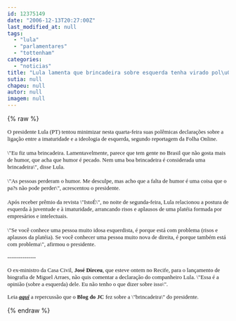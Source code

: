 ```yaml
---
id: 12375149
date: "2006-12-13T20:27:00Z"
last_modified_at: null
tags:
  - "lula"
  - "parlamentares"
  - "tottenham"
categories:
  - "noticias"
title: "Lula lamenta que brincadeira sobre esquerda tenha virado pol\u00eamica "
sutia: null
chapeu: null
autor: null
imagem: null
---
```

{% raw %}
<p><P><FONT face=Verdana size=2>O presidente Lula (PT) tentou minimizar nesta quarta-feira suas polêmicas declarações sobre a ligação entre a imaturidade e a ideologia de esquerda, segundo reportagem da Folha Online. <BR><BR>\"Eu fiz uma brincadeira. Lamentavelmente, parece que tem gente no Brasil que não gosta mais de humor, que acha que humor é pecado. Nem uma boa brincadeira é considerada uma brincadeira\", disse Lula.<BR><BR>\"As pessoas perderam o humor. Me desculpe, mas acho que a falta de humor é uma coisa que o pa?s não pode perder\", acrescentou o presidente.<BR><BR>Após receber prêmio da revista \"IstoÉ\", no noite de segunda-feira, Lula relacionou a postura de esquerda à juventude e à imaturidade, arrancando risos e aplausos de uma platéia formada por empresários e intelectuais. <BR><BR>\"Se você conhece uma pessoa muito idosa esquerdista, é porque está com problema (risos e aplausos da platéia). Se você conhecer uma pessoa muito nova de direita, é porque também está com problema\", afirmou o presidente.</P></p>
<p><P>---------------</P></p>
<p><P>O ex-ministro da Casa Civil, <B>José Dirceu</B>, que esteve ontem no Recife, para o lançamento de biografia de Miguel Arraes, não quis comentar a declaração do companheiro Lula. \"Essa é a opinião (sobre a esquerda) dele. Eu não tenho o que dizer sobre isso\".</P></p>
<p><P>Leia <A href=\"https://jc3.uol.com.br/blogs/jc/2006/12/12/index.php\" target=_blank><STRONG><EM>aqui</EM></STRONG></A> a repercussão que o <STRONG>Blog do JC</STRONG> fez sobre a \"brincadeira\" do presidente. </P></FONT> </p>
{% endraw %}